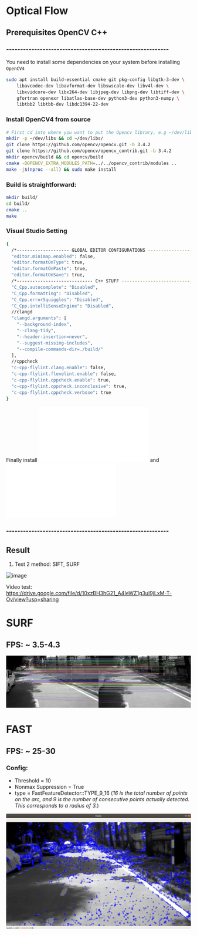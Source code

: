 # Optical Flow

## Prerequisites OpenCV C++
### ----------------------------------------------------------

You need to install some dependencies on your system before installing `OpenCV4`

```sh
sudo apt install build-essential cmake git pkg-config libgtk-3-dev \
    libavcodec-dev libavformat-dev libswscale-dev libv4l-dev \
    libxvidcore-dev libx264-dev libjpeg-dev libpng-dev libtiff-dev \
    gfortran openexr libatlas-base-dev python3-dev python3-numpy \
    libtbb2 libtbb-dev libdc1394-22-dev
```

### Install OpenCV4 from source

```sh
# First cd into where you want to put the Opencv library, e.g ~/dev/libs/
mkdir -p ~/dev/libs && cd ~/dev/libs/
git clone https://github.com/opencv/opencv.git -b 3.4.2
git clone https://github.com/opencv/opencv_contrib.git -b 3.4.2
mkdir opencv/build && cd opencv/build
cmake -DOPENCV_EXTRA_MODULES_PATH=../../opencv_contrib/modules ..
make -j$(nproc --all) && sudo make install
```

### Build is straightforward:

```sh
mkdir build/
cd build/
cmake ..
make
```
### Visual Studio Setting
```sh
{
  /*-------------------- GLOBAL EDITOR CONFIGURATIONS -------------------------*/
  "editor.minimap.enabled": false,
  "editor.formatOnType": true,
  "editor.formatOnPaste": true,
  "editor.formatOnSave": true,
  /*----------------------------- C++ STUFF ----------------------------------*/
  "C_Cpp.autocomplete": "Disabled",
  "C_Cpp.formatting": "Disabled",
  "C_Cpp.errorSquiggles": "Disabled",
  "C_Cpp.intelliSenseEngine": "Disabled",
  //clangd
  "clangd.arguments": [
    "--background-index",
    "--clang-tidy",
    "--header-insertion=never",
    "--suggest-missing-includes",
    "--compile-commands-dir=./build/"
  ],
  //cppcheck
  "c-cpp-flylint.clang.enable": false,
  "c-cpp-flylint.flexelint.enable": false,
  "c-cpp-flylint.cppcheck.enable": true,
  "c-cpp-flylint.cppcheck.inconclusive": true,
  "c-cpp-flylint.cppcheck.verbose": true
}
```
Finally install ![install_llvm_toolchain.sh](/toolkit/install_llvm_toolchain.sh) and ![install_vs_code_extensions.sh](/optical-flow/toolkit/install_vs_code_extensions.sh)
### ----------------------------------------------------------
## Result
1) Test 2 method: SIFT, SURF

![image](https://user-images.githubusercontent.com/45755087/117583371-fdd3e100-b130-11eb-80dd-f939028ef0ca.png)


Video test: https://drive.google.com/file/d/10xzBH3hG21_A4IeWZ1g3uI9jLxM-T-Ov/view?usp=sharing

# SURF
## FPS: ~ 3.5-4.3
![image](py/surf/img3.jpg)

# FAST
## FPS: ~ 25-30
### Config:
* Threshold = 10
* Nonmax Suppression = True
* type = FastFeatureDetector::TYPE_9_16 (*16 is the total number of points on the arc, and 9 is the number of consecutive points actually detected. This corresponds to a radius of 3.*)

![image](py/fast/img.png)
